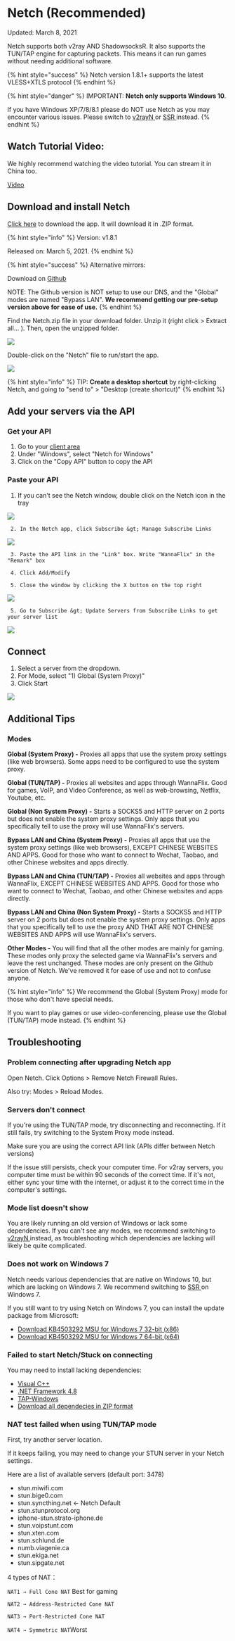 # Netch \(Recommended\)

Updated: March 8, 2021

Netch supports both v2ray AND ShadowsocksR. It also supports the TUN/TAP engine for capturing packets. This means it can run games without needing additional software.

{% hint style="success" %}
Netch version 1.8.1+ supports the latest VLESS+XTLS protocol
{% endhint %}

{% hint style="danger" %}
IMPORTANT: **Netch only supports Windows 10**. 

If you have Windows XP/7/8/8.1 please do NOT use Netch as you may encounter various issues. Please switch to [v2rayN ](v2rayn-recommended.md)or [SSR ](../shadowsocks/ssr.md)instead.
{% endhint %}

## Watch Tutorial Video:

We highly recommend watching the video tutorial. You can stream it in China too.

[Video](https://watch.cloudflarestream.com/0f2cacf89acf69faba816fe44603720a)

## Download and install Netch

[Click here](https://wannaflix.net/dl.php?type=d&id=24) to download the app. It will download it in .ZIP format.

{% hint style="info" %}
Version: v1.8.1

Released on: March 5, 2021.
{% endhint %}

{% hint style="success" %}
Alternative mirrors:

Download on [Github](https://github.com/netchx/Netch/releases) 

NOTE: The Github version is NOT setup to use our DNS, and the "Global" modes are named "Bypass LAN". **We recommend getting our pre-setup version above for ease of use.**
{% endhint %}

Find the Netch.zip file in your download folder. Unzip it \(right click &gt; Extract all... \). Then, open the unzipped folder. 

![](../../.gitbook/assets/netch-extract.png)

Double-click on the "Netch" file to run/start the app.

![](../../.gitbook/assets/netch.png)

{% hint style="info" %}
TIP: **Create a desktop shortcut** by right-clicking Netch, and going to "send to" &gt; "Desktop \(create shortcut\)"
{% endhint %}

## Add your servers via the API

### Get your API

1. Go to your [client area](https://wannaflix.com/clientarea.php) 
2. Under "Windows", select "Netch for Windows"
3. Click on the "Copy API" button to copy the API

### Paste your API

1. If you can't see the Netch window, double click on the Netch icon in the tray

![](../../.gitbook/assets/netch-icon.png)

     2. In the Netch app, click Subscribe &gt; Manage Subscribe Links

![](../../.gitbook/assets/add-api-1.png)

     3. Paste the API link in the "Link" box. Write "WannaFlix" in the "Remark" box

     4. Click Add/Modify 

     5. Close the window by clicking the X button on the top right

![](../../.gitbook/assets/netch-add.png)

     5. Go to Subscribe &gt; Update Servers from Subscribe Links to get your server list

![](../../.gitbook/assets/netch-api-2.png)

## Connect

1. Select a server from the dropdown.
2. For Mode, select "1\) Global \(System Proxy\)"
3. Click Start

![](../../.gitbook/assets/netch-systemproxy.png)

## Additional Tips

### Modes

**Global \(System Proxy\) -** Proxies all apps that use the system proxy settings \(like web browsers\). Some apps need to be configured to use the system proxy.

**Global \(TUN/TAP\) -** Proxies all websites and apps through WannaFlix. Good for games, VoIP, and Video Conference, as well as web-browsing, Netflix, Youtube, etc.

**Global \(Non System Proxy\) -** Starts a SOCKS5 and HTTP server on 2 ports but does not enable the system proxy settings. Only apps that you specifically tell to use the proxy will use WannaFlix's servers.

**Bypass LAN and China \(System Proxy\) -** Proxies all apps that use the system proxy settings \(like web browsers\), EXCEPT CHINESE WEBSITES AND APPS. Good for those who want to connect to Wechat, Taobao, and other Chinese websites and apps directly.

**Bypass LAN and China \(TUN/TAP\) -** Proxies all websites and apps through WannaFlix, EXCEPT CHINESE WEBSITES AND APPS. Good for those who want to connect to Wechat, Taobao, and other Chinese websites and apps directly.

**Bypass LAN and China \(Non System Proxy\) -** Starts a SOCKS5 and HTTP server on 2 ports but does not enable the system proxy settings. Only apps that you specifically tell to use the proxy AND THAT ARE NOT CHINESE WEBSITES AND APPS will use WannaFlix's servers.

**Other Modes -** You will find that all the other modes are mainly for gaming. These modes only proxy the selected game via WannaFlix's servers and leave the rest unchanged. These modes are only present on the Github version of Netch. We've removed it for ease of use and not to confuse anyone.

{% hint style="info" %}
We recommend the Global \(System Proxy\) mode for those who don't have special needs.

If you want to play games or use video-conferencing, please use the Global \(TUN/TAP\) mode instead.
{% endhint %}

## Troubleshooting

### Problem connecting after upgrading Netch app

Open Netch. Click Options &gt; Remove Netch Firewall Rules.

Also try: Modes &gt; Reload Modes.

### Servers don't connect

If you're using the TUN/TAP mode, try disconnecting and reconnecting. If it still fails, try switching to the System Proxy mode instead.

Make sure you are using the correct API link \(APIs differ between Netch versions\)

If the issue still persists, check your computer time. For v2ray servers, you computer time must be within 90 seconds of the correct time. If it's not, either sync your time with the internet, or adjust it to the correct time in the computer's settings.

### Mode list doesn't show

You are likely running an old version of Windows or lack some dependencies. If you can't see any modes, we recommend switching to [v2rayN ](v2rayn-recommended.md)instead, as troubleshooting which dependencies are lacking will likely be quite complicated.

### Does not work on Windows 7

Netch needs various dependencies that are native on Windows 10, but which are lacking on Windows 7. We recommend switching to [SSR ](../shadowsocks/ssr.md)on Windows 7.

If you still want to try using Netch on Windows 7, you can install the update package from Microsoft:

* [Download KB4503292 MSU for Windows 7 32-bit \(x86\)](http://download.windowsupdate.com/d/msdownload/update/software/secu/2019/06/windows6.1-kb4503292-x86_932f3cccb6343fa2339648b391b80d28f8134870.msu)
* [Download KB4503292 MSU for Windows 7 64-bit \(x64\)](http://download.windowsupdate.com/d/msdownload/update/software/secu/2019/06/windows6.1-kb4503292-x64_a35bb4ea16d1d529fde9abfe8a0c16e9061f74cd.msu)

### Failed to start Netch/Stuck on connecting

You may need to install lacking dependencies:

* [Visual C++ ](https://support.microsoft.com/en-us/help/2977003/the-latest-supported-visual-c-downloads)
* [.NET Framework 4.8](https://dotnet.microsoft.com/download/dotnet-framework/thank-you/net48-offline-installer)
* [TAP-Windows](https://build.openvpn.net/downloads/releases/tap-windows-9.21.2.exe)
* [Download all dependecies in ZIP format](https://mega.nz/file/9OQ1EazJ#0pjJ3xt57AVLr29vYEEv15GSACtXVQOGlEOPpi_2Ico)

### NAT test failed when using TUN/TAP mode

First, try another server location.

If it keeps failing, you may need to change your STUN server in your Netch settings. 

Here are a list of available servers \(default port: 3478\)

* stun.miwifi.com
* stun.bige0.com
* stun.syncthing.net &lt;- Netch Default
* stun.stunprotocol.org
* iphone-stun.strato-iphone.de
* stun.voipstunt.com
* stun.xten.com
* stun.schlund.de
* numb.viagenie.ca
* stun.ekiga.net
* stun.sipgate.net

4 types of NAT：

`NAT1 → Full Cone NAT` Best for gaming

`NAT2 → Address-Restricted Cone NAT`

`NAT3 → Port-Restricted Cone NAT`

`NAT4 → Symmetric NAT`Worst

